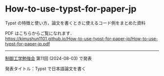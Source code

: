 # How-to-use-typst-for-paper-jp

Typst の特徴と使い方，論文を書くときに使えるコード例をまとめた資料

PDF はこちらからご覧になれます．  
https://kimushun1101.github.io/How-to-use-typst-for-paper-jp/How-to-use-typst-for-paper-jp.pdf

---

[制御工学勉強会](https://control-engineering-seminar.notion.site/5c6643a330184bea9a9f72e2ce87f6ff) 第11回 (2024-08-03) で発表

発表タイトル：Typst で日本語論文を書く
